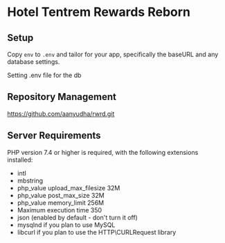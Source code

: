 # Hotel Tentrem Rewards Reborn

## Setup

Copy `env` to `.env` and tailor for your app, specifically the baseURL
and any database settings.

Setting .env file for the db

## Repository Management

https://github.com/aanyudha/rwrd.git

## Server Requirements

PHP version 7.4 or higher is required, with the following extensions installed:
- intl
- mbstring
- php_value upload_max_filesize 32M
- php_value post_max_size 32M
- php_value memory_limit 256M
- Maximum execution time 350
- json (enabled by default - don't turn it off)
- mysqlnd if you plan to use MySQL
- libcurl if you plan to use the HTTP\CURLRequest library

